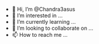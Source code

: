 - 👋 Hi, I’m @Chandra3asus
- 👀 I’m interested in ...
- 🌱 I’m currently learning ...
- 💞️ I’m looking to collaborate on ...
- 📫 How to reach me ...

<!---
Chandra3asus/Chandra3asus is a ✨ special ✨ repository because its `README.md` (this file) appears on your GitHub profile.
You can click the Preview link to take a look at your changes.
--->
